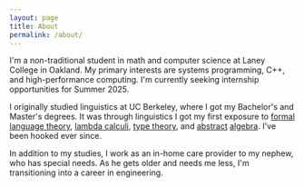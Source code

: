 ```yaml
---
layout: page
title: About
permalink: /about/
---
```


I'm a non-traditional student in math and computer science at Laney College in Oakland. My primary interests are systems programming, C++, and high-performance computing. I'm currently seeking internship opportunities for Summer 2025. 

I originally studied linguistics at UC Berkeley, where I got my Bachelor's and Master's degrees.
It was through linguistics I got my first exposure to <a href="https://en.wikipedia.org/wiki/Chomsky_hierarchy">formal language theory</a>, 
<a href="https://plato.stanford.edu/entries/montague-semantics/#LogTra">lambda calculi</a>,
<a href="https://plato.stanford.edu/entries/typelogical-grammar/">type theory</a>,
and <a href="https://www.ling.ohio-state.edu/research/groups/llic/files/plurals.pdf">abstract</a>
<a href="https://en.wikipedia.org/wiki/Lattice_(order)">algebra</a>. I've been hooked ever since. 

In addition to my studies, I work as an in-home care provider to my nephew, who has special needs.
As he gets older and needs me less, I'm transitioning into a career in engineering. 
